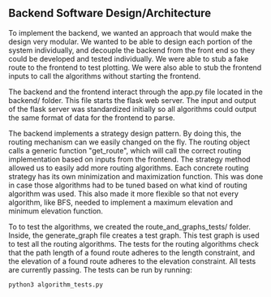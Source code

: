 ## Backend Software Design/Architecture

To implement the backend, we wanted an approach that would make the design very modular. We wanted to be able to design
each portion of the system individually, and decouple the backend from the front end so they could be developed and
tested individually. We were able to stub a fake route to the frontend to test plotting. We were also able to stub the 
frontend inputs to call the algorithms without starting the frontend.

The backend and the frontend interact through the app.py file located in the backend/ folder. This file starts the flask
web server. The input and output of the flask server was standardized initially so all algorithms could output the same
format of data for the frontend to parse. 

The backend implements a strategy design pattern. By doing this, the routing mechanism can we easily changed on the fly.
The routing object calls a generic function "get_route", which will call the correct routing implementation based on
inputs from the frontend. The strategy method allowed us to easily add more routing algorithms. Each concrete routing
strategy has its own minimization and maximization function. This was done in case those algorithms had to be tuned
based on what kind of routing algorithm was used. This also made it more flexible so that not every algorithm, like BFS,
needed to implement a maximum elevation and minimum elevation function.

To to test the algorithms, we created the route_and_graphs_tests/ folder. Inside, the generate_graph file creates a test
graph. This test graph is used to test all the routing algorithms. The tests for the routing algorithms check that the 
path length of a found route adheres to the length constraint, and the elevation of a found route adheres to the
elevation constraint. All tests are currently passing. The tests can be run by running:


    python3 algorithm_tests.py




